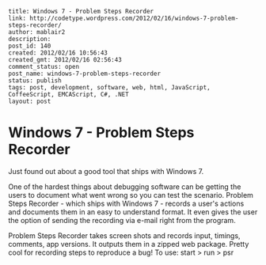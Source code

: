 ```
title: Windows 7 - Problem Steps Recorder
link: http://codetype.wordpress.com/2012/02/16/windows-7-problem-steps-recorder/
author: mablair2
description:
post_id: 140
created: 2012/02/16 10:56:43
created_gmt: 2012/02/16 02:56:43
comment_status: open
post_name: windows-7-problem-steps-recorder
status: publish
tags: post, development, software, web, html, JavaScript, CoffeeScript, EMCAScript, C#, .NET
layout: post
```

# Windows 7 - Problem Steps Recorder

Just found out about a good tool that ships with Windows 7.

One of the hardest things about debugging software can be getting the users to document what went wrong so you can test the scenario. Problem Steps Recorder - which ships with Windows 7 - records a user's actions and documents them in an easy to understand format. It even gives the user the option of sending the recording via e-mail right from the program.

Problem Steps Recorder takes screen shots and records input, timings, comments, app versions. It outputs them in a zipped web package. Pretty cool for recording steps to reproduce a bug! To use: start > run > psr

